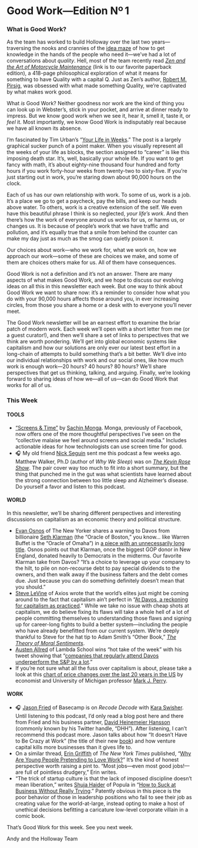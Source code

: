 # Good Work—Edition Nº 1

### What is Good Work?

As the team has worked to build Holloway over the last two years—traversing the nooks and
crannies of the [idea maze](http://cdixon.org/2013/08/04/the-idea-maze/) of how to get
knowledge in the hands of the people who need it—we’ve had a lot of conversations about
*quality*. Hell, most of the team recently read
*[Zen and the Art of Motorcycle Maintenance](https://www.amazon.com/Zen-Art-Motorcycle-Maintenance-Paperback/dp/B00FKYX77Y/)*
(link is to our favorite paperback edition), a 418-page philosophical exploration of what
it means for something to have Quality with a capital Q. Just as Zen’s author,
[Robert M. Pirsig](https://www.nytimes.com/2017/04/24/books/robert-pirsig-dead-wrote-zen-and-the-art-of-motorcycle-maintenance.html),
was obsessed with what made something Quality, we’re captivated by what makes work good.

What *is* Good Work?
Neither goodness nor work are the kind of thing you can look up in Webster’s, stick in
your pocket, and arrive at dinner ready to impress.
But we know good work when we see it, hear it, smell it, taste it, or *feel* it.
Most importantly, we know Good Work is indisputably real because we have all known its
absence.

I’m fascinated by Tim Urban’s
“[Your Life in Weeks](https://waitbutwhy.com/2014/05/life-weeks.html).” The post is a largely
graphical sucker punch of a point maker.
When you visually represent all the weeks of your life as blocks, the section assigned to
“career” is like this imposing death star.
It’s, well, basically your whole life.
If you want to get fancy with math, it’s about eighty-nine thousand four hundred and forty
hours if you work forty-hour weeks from twenty-two to sixty-five.
If you’re just starting out in work, you’re staring down about 90,000 hours on the clock.

Each of us has our own relationship with work.
To some of us, work is a job.
It’s a place we go to get a paycheck, pay the bills, and keep our heads above water.
To others, work is a creative extension of the self.
We even have this beautiful phrase I think is so neglected, *your life’s work*. And then
there’s how the work of everyone around us works for us, or harms us, or changes us.
It is because of people’s work that we have traffic and pollution, and it’s equally true
that a smile from behind the counter can make my day just as much as the smog can quietly
poison it.

Our choices about work—who we work for, what we work on, how we approach our work—some of
these are choices we make, and some of them are choices others make for us.
All of them have consequences.

Good Work is not a definition and it’s not an answer.
There are many aspects of what makes Good Work, and we hope to discuss our evolving ideas
on all this in this newsletter each week.
But one way to think about Good Work we want to share now:
it’s a reminder to consider how what you do with your 90,000 hours affects those around
you, in ever increasing circles, from those you share a home or a desk with to everyone
you’ll never meet.

The Good Work newsletter will be an earnest effort to examine the briar patch of modern
work. Each week we’ll open with a short letter from me (or a guest curator!), and then
we’ll share a set of links to perspectives that we think are worth pondering.
We’ll get into global economic systems like capitalism and how our solutions are only ever
our latest best effort in a long-chain of attempts to build something that’s a bit better.
We’ll dive into our individual relationships with work and our social ones, like how much
work is enough work—20 hours?
40 hours? 80 hours?
We’ll share perspectives that get us thinking, talking, and arguing.
Finally, we’re looking forward to sharing ideas of how we—all of us—can do Good Work that
works for all of us.

### This Week

#### TOOLS

- [“Screens & Time”](http://sachinmonga.com/post/screens-time) by
  [Sachin Monga](https://twitter.com/SachinMonga). Monga, previously of Facebook, now offers one
  of the more thoughtful perspectives I’ve seen on the “collective malaise we feel around
  screens and social media.”
  Includes actionable ideas for how technologists can use screen time for good.
- 🎧 My old friend [Nick Seguin](https://twitter.com/nickseguin) sent me this podcast a few
  weeks ago. Matthew Walker, Ph.D (author of *Why We Sleep*) was on
  *[The Kevin Rose Show](https://www.breaker.audio/the-kevin-rose-show/e/32916636)*. The pair
  cover way too much to fit into a short summary, but the thing that punched me in the gut
  was what scientists have learned about the strong connection between too little sleep and
  Alzheimer’s disease.
  Do yourself a favor and listen to this podcast.

#### WORLD

In this newsletter, we’ll be sharing different perspectives and interesting discussions on
capitalism as an economic theory and political structure.

- [Evan Osnos](https://twitter.com/eosnos) of The New Yorker shares a warning to Davos from
  billionaire [Seth Klarman](https://en.wikipedia.org/wiki/Seth_Klarman) (the “Oracle of
  Boston,” you know… like Warren Buffet is the “Oracle of Omaha”) in
  [a piece with an unnecessarily long title](https://www.newyorker.com/news/daily-comment/the-investor-seth-klarman-in-a-rare-interview-offers-a-warning-davos-should-listen).
  Osnos points out that Klarman, once the biggest GOP donor in New England, donated heavily
  to Democrats in the midterms.
  Our favorite Klarman take from Davos?
  “It’s a choice to leverage up your company to the hilt, to pile on non-recourse debt to
  pay special dividends to the owners, and then walk away if the business falters and the
  debt comes due.
  Just because you can do something definitely doesn’t mean that you should.”
- [Steve LeVine](https://twitter.com/stevelevine) of Axios wrote that the world’s elites just
  might be coming around to the fact that capitalism ain’t perfect in
  “[At Davos, a reckoning for capitalism as practiced](https://www.axios.com/davos-capitalism-elites-risk-losing-control-167d4e38-9ac2-47a0-8e21-56846c5d319b.html).”
  While we take no issue with cheap shots at capitalism, we do believe fixing its flaws will
  take a whole hell of a lot of people committing themselves to understanding those flaws
  and signing up for career-long fights to build a better system—including the people who
  have already benefitted from our current system.
  We’re deeply thankful to Steve for the hat tip to Adam Smith’s “Other Book,”
  *[The Theory of Moral Sentiments](https://www.amazon.com/Theory-Moral-Sentiments-Adam-Smith/dp/1614279985)*.
- [Austen Allred](https://twitter.com/AustenAllred) of Lambda School wins “hot take of the week”
  with his tweet showing that “[companies that regularly attend Davos underperform the S&P by a lot](https://twitter.com/austenallred/status/1086826698744549376).”
- If you’re not sure what all the fuss over capitalism is about, please take a look at this
  [chart of price changes over the last 20 years in the US](https://www.aei.org/publication/chart-of-the-day-or-century/)
  by economist and University of Michigan professor
  [Mark J. Perry](https://twitter.com/mark_j_perry).

#### WORK

- 🎧 [Jason Fried](https://twitter.com/jasonfried) of Basecamp is on
  *Recode Decode* with [Kara Swisher](https://twitter.com/karaswisher).
  Until listening to this podcast, I’d only read a blog post here and there from Fried and
  his business partner, [David Heinemeier Hansson](https://twitter.com/dhh) (commonly known by
  his Twitter handle, “DHH”). After listening, I can’t recommend this podcast more.
  Jason talks about how “It doesn’t Have to Be Crazy at Work” (the title of their new
  [book](https://www.amazon.com/Doesnt-Have-Be-Crazy-Work/dp/0062874780)) and how venture
  capital kills more businesses than it gives life to.
- On a similar thread, [Erin Griffith](https://twitter.com/eringriffith) of *The New York Times*
  published,
  “[Why Are Young People Pretending to Love Work?](https://www.nytimes.com/2019/01/26/business/against-hustle-culture-rise-and-grind-tgim.html)”
  It’s the kind of honest perspective worth raising a pint to.
  “Most jobs—even most good jobs!—are full of pointless drudgery,” Erin writes.
- “The trick of startup culture is that the lack of imposed discipline doesn’t mean
  liberation,” writes [Shuja Haider](https://twitter.com/shujaxhaider) of Popula in
  “[How to Suck at Business Without Really Trying](https://popula.com/2019/01/28/how-to-suck-at-business-without-really-trying/).”
  Patently obvious in this piece is the poor behavior of those in leadership positions who
  fail to see their job as creating value for the world-at-large, instead opting to make a
  host of unethical decisions befitting a caricature low-level corporate villain in a comic
  book.

That’s Good Work for this week.
See you next week.

Andy and the Holloway Team
